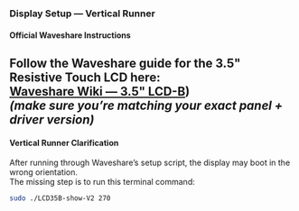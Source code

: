 ### Display Setup — Vertical Runner

#### Official Waveshare Instructions
Follow the Waveshare guide for the 3.5" Resistive Touch LCD here:  
 [Waveshare Wiki — 3.5" LCD-B](https://www.waveshare.com/wiki/3.5inch_RPi_LCD_(B)_Manual_Configuration))  
*(make sure you’re matching your exact panel + driver version)*
---
#### Vertical Runner Clarification
After running through Waveshare’s setup script, the display may boot in the wrong orientation.  
The missing step is to run this terminal command:

```bash
sudo ./LCD35B-show-V2 270

